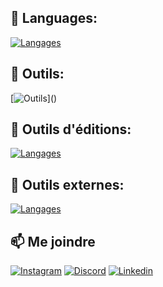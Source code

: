 ## 🚀 Languages:
[![Langages](https://skillicons.dev/icons?i=js,html,css,bootstrap,cs,dart,java,flutter,py,tailwind,php,mysql)]()

## 🚀 Outils:
[![Outils](https://skillicons.dev/icons?i=wordpress,docker,ubuntu,linux,windows,debian,bash,figma,)]()
## 🚀 Outils d'éditions:
[![Langages](https://skillicons.dev/icons?i=vscode,pycharm,phpstorm,notion,idea,sublime,md)]()
## 🚀 Outils externes:
[![Langages](https://skillicons.dev/icons?i=unity,blender,github,gmail,linkedin,discord,bots)]()

## 📫 Me joindre

[![Instagram](https://skillicons.dev/icons?i=instagram)](https://www.instagram.com/julesuire/)
[![Discord](https://skillicons.dev/icons?i=discord)](https://discord.gg/H6942CWPuU)
[![Linkedin](https://skillicons.dev/icons?i=linkedin)](https://fr.linkedin.com/in/jules-suire-ba1a18291)

